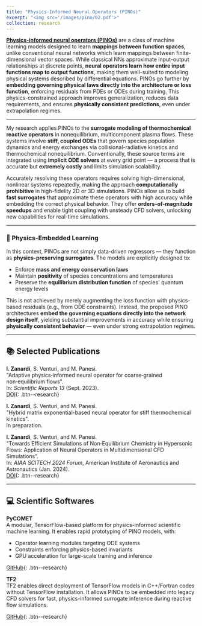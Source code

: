 ```yaml
---
title: "Physics-Informed Neural Operators (PINOs)"
excerpt: "<img src='/images/pino/02.pdf'>"
collection: research
---
```


[**Physics-informed neural operators (PINOs)**](https://arxiv.org/abs/2111.03794) are a class of machine learning models designed to learn **mappings between function spaces**, unlike conventional neural networks which learn mappings between finite-dimensional vector spaces. While classical NNs approximate input-output relationships at discrete points, **neural operators learn how entire input functions map to output functions**, making them well-suited to modeling physical systems described by differential equations. PINOs go further by **embedding governing physical laws directly into the architecture or loss function**, enforcing residuals from PDEs or ODEs during training. This physics-constrained approach improves generalization, reduces data requirements, and ensures **physically consistent predictions**, even under extrapolation regimes.

---

My research applies PINOs to the **surrogate modeling of thermochemical reactive operators** in nonequilibrium, multicomponent plasma flows. These systems involve **stiff, coupled ODEs** that govern species population dynamics and energy exchanges via collisional-radiative kinetics and thermochemical nonequilibrium. Conventionally, these source terms are integrated using **implicit ODE solvers** at every grid point — a process that is accurate but **extremely costly** and limits simulation scalability.

Accurately resolving these operators requires solving high-dimensional, nonlinear systems repeatedly, making the approach **computationally prohibitive** in high-fidelity 2D or 3D simulations. PINOs allow us to build **fast surrogates** that approximate these operators with high accuracy while embedding the correct physical behavior. They offer **orders-of-magnitude speedups** and enable tight coupling with unsteady CFD solvers, unlocking new capabilities for real-time simulations.

---

### 🔬 Physics-Embedded Learning

In this context, PINOs are not simply data-driven regressors — they function as **physics-preserving surrogates**. The models are explicitly designed to:
- Enforce **mass and energy conservation laws**
- Maintain **positivity** of species concentrations and temperatures
- Preserve the **equilibrium distribution function** of species' quantum energy levels

This is not achieved by merely augmenting the loss function with physics-based residuals (e.g., from ODE constraints). Instead, the proposed PINO architectures **embed the governing equations directly into the network design itself**, yielding substantial improvements in accuracy while ensuring **physically consistent behavior** — even under strong extrapolation regimes.

---

## 📚 Selected Publications

**I. Zanardi**, S. Venturi, and M. Panesi.  
"Adaptive physics‑informed neural operator for coarse‑grained non‑equilibrium flows".  
In: *Scientific Reports 13* (Sept. 2023).  
[DOI](https://doi.org/10.1038/s41598-023-41039-y){: .btn--research}

**I. Zanardi**, S. Venturi, and M. Panesi.  
"Hybrid matrix exponential-based neural operator for stiff thermochemical kinetics".  
In preparation.

**I. Zanardi**, S. Venturi, and M. Panesi.  
"Towards Efficient Simulations of Non‑Equilibrium Chemistry in Hypersonic Flows: Application of Neural Operators in Multidimensional CFD Simulations".  
In: *AIAA SCITECH 2024 Forum*, American Institute of Aeronautics and Astronautics (Jan. 2024).  
[DOI](https://doi.org/10.2514/6.2024-0773){: .btn--research}

---

## 💻 Scientific Softwares

**PyCOMET**  
A modular, TensorFlow-based platform for physics-informed scientific machine learning. It enables rapid prototyping of PINO models, with:
- Operator learning modules targeting ODE systems
- Constraints enforcing physics-based invariants
- GPU acceleration for large-scale training and inference

[GitHub](https://github.com/ivanZanardi/pycomet){: .btn--research}

**TF2**  
TF2 enables direct deployment of TensorFlow models in C++/Fortran codes without TensorFlow installation. It allows PINOs to be embedded into legacy CFD solvers for fast, physics-informed surrogate inference during reactive flow simulations.

[GitHub](https://github.com/ivanZanardi/tf2){: .btn--research}
